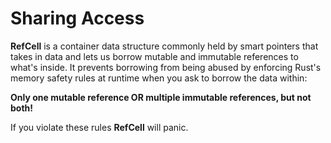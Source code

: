 # Sharing Access

**RefCell** is a container data structure commonly held by smart pointers that takes in
data and lets us borrow mutable and immutable references to what's inside. It prevents
borrowing from being abused by enforcing Rust's memory safety rules at runtime when 
you ask to borrow the data within:

**Only one mutable reference OR multiple immutable references, but not both!**

If you violate these rules **RefCell** will panic.
